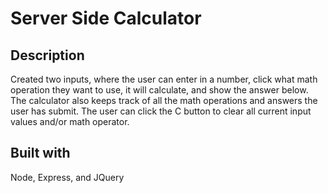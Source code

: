 # Server Side Calculator

## Description

Created two inputs, where the user can enter in a number, click what math operation they want to use, it will calculate, and show the answer below. The calculator also keeps track of all the math operations and answers the user has submit. The user can click the C button to clear all current input values and/or math operator.

## Built with

Node, Express, and JQuery
